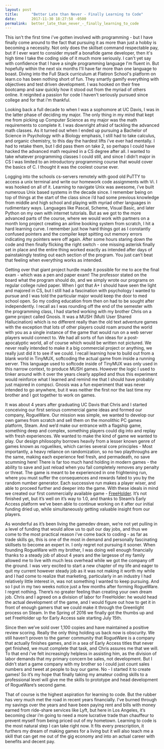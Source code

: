 ```yaml
---
layout: post
title:      "Better Late than Never - Finally Learning to Code"
date:       2017-11-30 18:27:58 -0500
permalink:  better_late_than_never_-_finally_learning_to_code
---
```


This isn't the first time i've gotten involved with programming - but I have finally come around to the fact that pursuing it as more than just a hobby is becoming a necessity.  Not only does the skillset command respectable pay, but if I ever want to consider myself a bonafide game developer, then it's high time I take the coding side of it much more seriously.  I can't yet say with confidence that I have a single programming language I'm fluent in.  But hopefully within the next six months I'll have far more than one language to boast.  Diving into the Full Stack curriculum at Flatiron School's platform on learn.co has been nothing short of fun.  They smartly gamify everything with objectives and test driven development.  I was hooked on their free bootcamp and saw quickly how it stood out from the myriad of others online.  It reignited a passion for code I haven't seriously pursued since college and for that i'm thankful. 

 Looking back a full decade to when I was a sophomore at UC Davis, I was in the latter phase of deciding my major.  The only thing in my mind that kept me from picking up Computer Science as my major was the math requirements to complete it.  I was downright afraid of tackling the advanced math classes.  As it turned out when I ended up pursuing a Bachelor of Science in Psychology with a Biology emphasis, I still had to take calculus, and organic chemistry, to this day the hardest lifts i’ve ever had mentally.  I had to retake them, but I did pass them on take 2, so perhaps I could have hacked the advanced math required in a CS degree after all.  I wanted to take whatever programming classes I could still, and since I didn’t major in CS I was limited to an introductory programming course that would cover the basics of C.  I thought it was the coolest course ever.  
 
Logging into the schools cs-servers remotely with good old PuTTY to access a unix terminal and write our homework code assignments with Vi.  I was hooked on all of it.  Learning to navigate Unix was awesome, i’ve built numerous Unix based systems in the decade since.  I remember being on top of things at the start of the class since i’d had some previous knowledge from middle and high school and playing with myriad other languages in rudimentary ways. Languages like Pascal, Scheme, Visual Basic, and later Python on my own with internet tutorials.  But as we got to the more advanced parts of the course, where we would work with partners on a month long project creating an airline booking system from scratch, I hit a hard learning curve.  I remember just how hard things got as I constantly confused pointers and the compiler kept spitting out memory errors indicating my pointers were off again.  After some hours staring down the code and then finally flicking the right switch - one missing asterisk finally set in place and the entire thing worked exactly as intended after days of painstakingly testing out each section of the program.  You just can’t beat that feeling when everything works as intended.

Getting over that giant project hurdle made it possible for me to ace the final exam - which was a pen and paper exam!  The professor stated on the board what the program should do, and we simply wrote our programs on regular college ruled paper.  When I got that A+ I should have seen the light and majored in CS, but I still had a fascination with psychology I wanted to pursue and I was told the particular major would keep the door to med school open.
So my coding education from then on had to be sought after independently.  I recall as I was rounding off the end of the semester with the programming class, I had started working with my brother Chris on a game project called Gnosis.  It was a MUSH (Multi User Shared Hallucination) which is no different really than the old text adventure games with the exception that lots of other players could roam around the world with you as a single instance of the game that would run on a web server players would connect to.  We had all sorts of fun ideas for a post-apocalyptic world, all of course which would be written not pictured.  We never really intended to make it a big commercial project or anything, we really just did it to see if we could.  I recall learning how to build out from a blank world in TinyMUX, softcoding the actual game from inside a running server. This language used to softcode inside of TinyMUX was only used in this narrow context, to produce MUSH games. However the logic I used to tinker around with it over the years clearly applied and thus this experiment would reinforce what I learned and remind me that I should have probably just majored in compsci.         Gnosis was a fun experiment that was never intended to go anywhere, but it was neither the first nor the last time my brother and I got together to work on games.  

It was about 4 years after graduating UC Davis that Chris and I started conceiving our first serious commercial game ideas and formed our company, RogueWare.  Our mission was simple, we wanted to develop our own games from scratch and sell them on the monolithic PC games platform, Steam.  And we’d make our entrance with a flagship game, something deep and complex, something players could dig into and replay with fresh experiences.  We wanted to make the kind of game we wanted to play.  Our design philosophy borrows heavily from a lesser known genre of games known as roguelikes, which carries several core principles -  Most importantly, a heavy reliance on randomization, so no two playthroughs are the same, making each experience feel fresh, and permadeath, no save scumming here! There is far too much hand holding in modern games - the ability to save and just reload when you fail completely removes any penalty or threat.  The game is meant to be experienced in one frightening run, where you must suffer the consequences and rewards fated to you by the random number generator.  Each successive run makes a player wiser, and able to proceed further and deeper into the game.  With these ideals in mind we created our first commercially available game - [FreeHolder](http://store.steampowered.com/app/463800/).  It’s not finished yet, but it’s well on it’s way to 1.0, and thanks to Steam’s Early Access platform we’ve been able to continue working on it after our initial funding dried up, while simultaneously getting valuable insight from our players.  

As wonderful as it’s been living the gamedev dream, we’re not yet pulling in a level of funding that would allow us to quit our day jobs, and thus we come to the most practical reason i’ve come back to coding - as far as trade skills go, this is one of the most in demand and personally fascinating skillsets to become an expert in.  I only regret not pursuing it sooner.  When founding RogueWare with my brother, I was doing well enough financially thanks to a steady job of about 4 years and the largesse of my family allowed me to live with much less overhead while we got the company off the ground.  I was very excited to start a new chapter of my life and eager to quit my current however steady job as it was not making it worth my while and I had come to realize that marketing, particularly in an industry I had relatively little interest in, was not something I wanted to keep pursuing.  And so I put in my two weeks notice just a few months after forming RogueWare.  I regret nothing. There’s no greater feeling than creating your own dream job.  Chris and I agreed on a division of labor for FreeHolder: he would head the actual development of the game, and I would figure out how to get it in front of enough gamers that we could make it through the Greenlight process on Steam.  In the Spring of 2016 we finally got the thumbs up and set FreeHolder up for Early Access sale starting July 15th.     
				 
Since then we’ve sold over 1,100 copies and have maintained a positive review scoring. Really the only thing holding us back now is obscurity.  We still haven’t proven to the gamer community that RogueWare is a company that actually finishes games, and in a sea of Early Access titles that never get finished, we must complete that task, and Chris assures me that we will.  To that end i’ve felt increasingly helpless in assisting him, as the division of labor demands that my primary concern be sales, not development. But I didn’t start a game company with my brother so I could just count sales numbers and tweet at people to buy our game.  No - I started it to create games!  So it’s my hope that finally taking my amateur coding skills to a professional level will give me the skills to prototype and head development of RogueWare’s second game.  
				
That of course is the highest aspiration for learning to code.  But the rubber has very much met the road in recent years financially.  I’ve burned through my savings over the years and have been paying rent and bills with money earned from ride-share services like Lyft, but here in Los Angeles, it’s becoming clear i’m going to need a more lucrative trade than chauffeur to prevent myself from being priced out of my hometown.  Learning to code is the most natural step I can take right now.  It fits every prescription, it furthers my dream of making games for a living but it will also teach me a skill that can get me out of the gig economy and into an actual career with benefits and decent pay.
